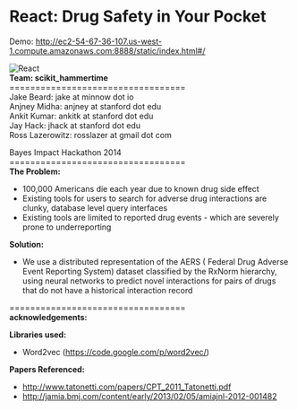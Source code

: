 ## <h1>React: Drug Safety in Your Pocket</h1>

Demo: http://ec2-54-67-36-107.us-west-1.compute.amazonaws.com:8888/static/index.html#/


![React](http://i.imgur.com/LVCxUoM.png)<br>
**Team: scikit_hammertime**<br>
==================================<br>
Jake Beard: jake at minnow dot io <br>
Anjney Midha: anjney at stanford dot edu<br>
Ankit Kumar: ankitk at stanford dot edu<br>
Jay Hack: jhack at stanford dot edu<br>
Ross Lazerowitz: rosslazer at gmail dot com<br>

Bayes Impact Hackathon 2014<br>
==================================<br>
**The Problem:**<br>
- 100,000 Americans die each year due to known drug side effect
- Existing tools for users to search for adverse drug interactions are clunky, database level query interfaces
- Existing tools are limited to reported drug events - which are severely prone to underreporting

**Solution:**<br>
- We use a distributed representation of the AERS ( Federal Drug Adverse Event Reporting System) dataset classified by the RxNorm hierarchy, using neural networks to predict novel interactions for pairs of drugs that do not have a historical interaction record

==================================<br>
**acknowledgements:**<br>

**Libraries used:**<br>
- Word2vec (https://code.google.com/p/word2vec/)

**Papers Referenced:**<br>
- http://www.tatonetti.com/papers/CPT_2011_Tatonetti.pdf
- http://jamia.bmj.com/content/early/2013/02/05/amiajnl-2012-001482
